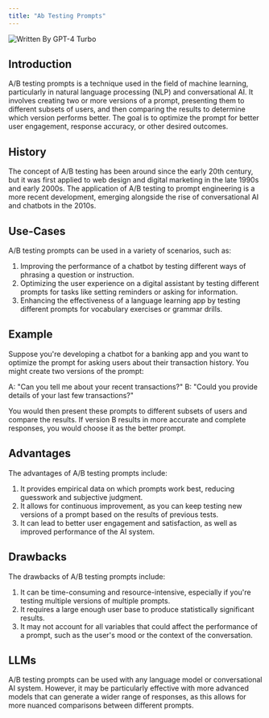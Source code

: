 ```yaml
---
title: "Ab Testing Prompts"
---
```


![Written By GPT-4 Turbo](https://img.shields.io/badge/Written%20By-GPT--4%20Turbo-5A5A5A?style=for-the-badge&logo=openai&logoColor=white)

## Introduction

A/B testing prompts is a technique used in the field of machine learning, particularly in natural language processing (NLP) and conversational AI. It involves creating two or more versions of a prompt, presenting them to different subsets of users, and then comparing the results to determine which version performs better. The goal is to optimize the prompt for better user engagement, response accuracy, or other desired outcomes.

## History

The concept of A/B testing has been around since the early 20th century, but it was first applied to web design and digital marketing in the late 1990s and early 2000s. The application of A/B testing to prompt engineering is a more recent development, emerging alongside the rise of conversational AI and chatbots in the 2010s.

## Use-Cases

A/B testing prompts can be used in a variety of scenarios, such as:

1. Improving the performance of a chatbot by testing different ways of phrasing a question or instruction.
2. Optimizing the user experience on a digital assistant by testing different prompts for tasks like setting reminders or asking for information.
3. Enhancing the effectiveness of a language learning app by testing different prompts for vocabulary exercises or grammar drills.

## Example

Suppose you're developing a chatbot for a banking app and you want to optimize the prompt for asking users about their transaction history. You might create two versions of the prompt:

A: "Can you tell me about your recent transactions?"
B: "Could you provide details of your last few transactions?"

You would then present these prompts to different subsets of users and compare the results. If version B results in more accurate and complete responses, you would choose it as the better prompt.

## Advantages

The advantages of A/B testing prompts include:

1. It provides empirical data on which prompts work best, reducing guesswork and subjective judgment.
2. It allows for continuous improvement, as you can keep testing new versions of a prompt based on the results of previous tests.
3. It can lead to better user engagement and satisfaction, as well as improved performance of the AI system.

## Drawbacks

The drawbacks of A/B testing prompts include:

1. It can be time-consuming and resource-intensive, especially if you're testing multiple versions of multiple prompts.
2. It requires a large enough user base to produce statistically significant results.
3. It may not account for all variables that could affect the performance of a prompt, such as the user's mood or the context of the conversation.

## LLMs

A/B testing prompts can be used with any language model or conversational AI system. However, it may be particularly effective with more advanced models that can generate a wider range of responses, as this allows for more nuanced comparisons between different prompts.